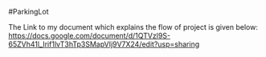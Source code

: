 #ParkingLot

The Link to my document which explains the flow of project is given below:
https://docs.google.com/document/d/1QTVzl9S-65ZVh41l_Irif1lvT3hTp3SMapVIj9V7X24/edit?usp=sharing
